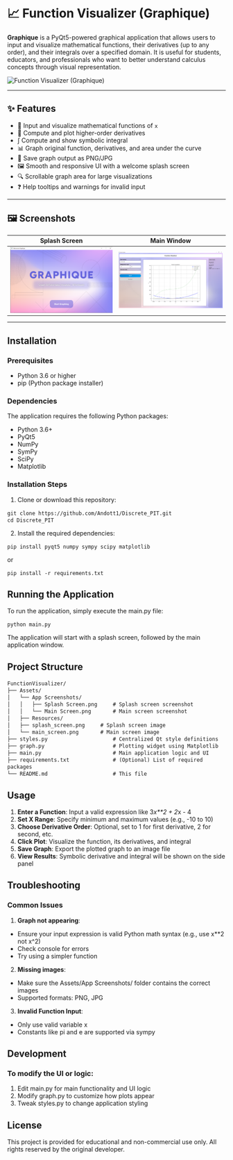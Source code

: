 # 📈 Function Visualizer (Graphique)

**Graphique** is a PyQt5-powered graphical application that allows users to input and visualize mathematical functions, their derivatives (up to any order), and their integrals over a specified domain. It is useful for students, educators, and professionals who want to better understand calculus concepts through visual representation.

![Function Visualizer (Graphique)](Assets/splash_screen.png)

---

## ✨ Features

- 🧮 Input and visualize mathematical functions of `x`
- 🔁 Compute and plot higher-order derivatives
- ∫ Compute and show symbolic integral
- 📊 Graph original function, derivatives, and area under the curve
- 💾 Save graph output as PNG/JPG
- 🖼️ Smooth and responsive UI with a welcome splash screen
- 🔍 Scrollable graph area for large visualizations
- ❓ Help tooltips and warnings for invalid input

---

## 🖼️ Screenshots

| Splash Screen | Main Window |
|---------------|-------------|
| <img src="Assets/App%20Screenshots/Splash%20Screen.png" width="500"> | <img src="Assets/App%20Screenshots/Main%20Screen.png" width="500"> |

---

## Installation

### Prerequisites

- Python 3.6 or higher
- pip (Python package installer)

### Dependencies

The application requires the following Python packages:

- Python 3.6+
- PyQt5
- NumPy
- SymPy
- SciPy
- Matplotlib

### Installation Steps

1. Clone or download this repository:

```
git clone https://github.com/Andott1/Discrete_PIT.git
cd Discrete_PIT
```

2. Install the required dependencies:

```
pip install pyqt5 numpy sympy scipy matplotlib
```

or

```
pip install -r requirements.txt
```

## Running the Application

To run the application, simply execute the main.py file:

```
python main.py
```

The application will start with a splash screen, followed by the main application window.

## Project Structure

```
FunctionVisualizer/
├── Assets/
│   └── App Screenshots/
│   │   ├── Splash Screen.png     # Splash screen screenshot
│   │   └── Main Screen.png       # Main screen screenshot
│   ├── Resources/
│   ├── splash_screen.png     # Splash screen image
│   └── main_screen.png       # Main screen image
├── styles.py                     # Centralized Qt style definitions
├── graph.py                      # Plotting widget using Matplotlib
├── main.py                       # Main application logic and UI
├── requirements.txt              # (Optional) List of required packages
└── README.md                     # This file
```

## Usage

1. **Enter a Function**: Input a valid expression like 3*x**2 + 2*x - 4
2. **Set X Range**: Specify minimum and maximum values (e.g., -10 to 10)
3. **Choose Derivative Order**: Optional, set to 1 for first derivative, 2 for second, etc.
4. **Click Plot**: Visualize the function, its derivatives, and integral
5. **Save Graph**: Export the plotted graph to an image file
6. **View Results**: Symbolic derivative and integral will be shown on the side panel

## Troubleshooting

### Common Issues

1. **Graph not appearing**:
- Ensure your input expression is valid Python math syntax (e.g., use x**2 not x^2)
- Check console for errors
- Try using a simpler function

2. **Missing images**:
- Make sure the Assets/App Screenshots/ folder contains the correct images
- Supported formats: PNG, JPG

3. **Invalid Function Input**:
- Only use valid variable x
- Constants like pi and e are supported via sympy

## Development

### To modify the UI or logic:

1. Edit main.py for main functionality and UI logic
2. Modify graph.py to customize how plots appear
3. Tweak styles.py to change application styling

## License

This project is provided for educational and non-commercial use only.
All rights reserved by the original developer.